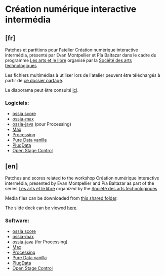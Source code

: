 # Création numérique interactive intermédia

## [fr]

Patches et partitions pour l'atelier Création numérique interactive intermédia, présenté par Evan Montpellier et Pía Baltazar dans le cadre du programme [Les arts et le libre](https://sat.qc.ca/fr/formations/les-arts-et-le-libre) organisé par la [Société des arts technologiques](https://sat.qc.ca/)

Les fichiers multimédias à utiliser lors de l'atelier peuvent être téléchargés à partir de [ce dossier partagé](https://drive.google.com/drive/u/0/folders/1kFoqUTAzDQSw3_g7n7aWVWh4Nc6XON0O).

Le diaporama peut être consulté [ici](https://docs.google.com/presentation/d/19SYyyE_WXwb8H6iUe_7x_cpMHliYXCCFzXLtYv3-Crk/edit#slide=id.g292bb4d321e_0_0).

### Logiciels:
- [ossia score](https://github.com/ossia/score/releases)
- [ossia-max](https://github.com/ossia/libossia/releases/tag/v2.0.0-rc2)
- [ossia-java](https://github.com/ossia/libossia/releases/tag/latest-ci-build) (pour Processing)
- [Max](https://cycling74.com/downloads)
- [Processing](https://processing.org/download)
- [Pure Data vanilla](https://puredata.info/downloads/pure-data)
- [PlugData](https://plugdata.org/download.html)
- [Open Stage Control](https://openstagecontrol.ammd.net/)

## [en]

Patches and scores related to the workshop Création numérique interactive intermédia, presented by Evan Montpellier and Pía Baltazar as part of the series [Les arts et le libre](https://sat.qc.ca/fr/formations/les-arts-et-le-libre) organized by the [Société des arts technologiques](https://sat.qc.ca/)

Media files can be downloaded from [this shared folder](https://drive.google.com/drive/u/0/folders/1kFoqUTAzDQSw3_g7n7aWVWh4Nc6XON0O).

The slide deck can be viewed [here](https://docs.google.com/presentation/d/19SYyyE_WXwb8H6iUe_7x_cpMHliYXCCFzXLtYv3-Crk/edit#slide=id.g292bb4d321e_0_0).

### Software:
- [ossia score](https://github.com/ossia/score/releases)
- [ossia-max](https://github.com/ossia/libossia/releases/tag/v2.0.0-rc2)
- [ossia-java](https://github.com/ossia/libossia/releases/tag/latest-ci-build) (for Processing)
- [Max](https://cycling74.com/downloads)
- [Processing](https://processing.org/download)
- [Pure Data vanilla](https://puredata.info/downloads/pure-data)
- [PlugData](https://plugdata.org/download.html)
- [Open Stage Control](https://openstagecontrol.ammd.net/)
